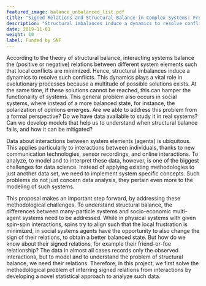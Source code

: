 ```yaml
---
featured_image: balance_unbalanced_list.pdf
title: "Signed Relations and Structural Balance in Complex Systems: From Data to Models"
description: "Structural imbalances induce a dynamics to resolve conflicts. This dynamics plays a vital role in evolutionary processes. At the same time, if these solutions cannot be reached, this can hamper the functionality of systems. Are we able to address this problem from a formal perspective?"
date: 2019-11-01
weight: 10
label: Funded by SNF
---
```

According to the theory of structural balance, interacting systems balance the (positive or negative) relations between
different system elements such that local conflicts are minimized. 
Hence, structural imbalances induce a dynamics to resolve such conflicts. 
This dynamics plays a vital role in evolutionary processes because a multitude of possible solutions exists. 
At the same time, if these solutions cannot be reached, this can hamper the functionality of systems. 
This general problem also occurs in social systems, where instead of a more balanced state, for instance, the polarization of opinions emerges. 
Are we able to address this problem from a formal perspective? 
Do we have data available to study it in real systems? 
Can we develop models that help us to understand when structural balance fails, and how it can be mitigated?

Data about interactions between system elements (agents) is ubiquitous. 
This applies particularly to interactions between
individuals, thanks to new communication technologies, sensor recordings, and online interactions. 
To analyze, to model
and to interpret these data, however, is one of the biggest challenges for data science. Instead of applying existing methodologies to just another data set, we need to implement system specific concepts. Such problems do not just concern data analysis, they pertain even more to the modeling of such systems. 

This proposal makes an important step forward, by addressing these methodological challenges. 
To understand structural balance, the differences between many-particle systems and socio-economic multi-agent systems need to be addressed.
While in physical systems with given spin-spin interactions, spins try to align such that the local frustration is minimized, in social systems agents have the opportunity to also change the sign of their relations, to obtain a better balanced state.
But how do we know about their signed relations, for example their friend-or-foe relationship? The data in almost all cases records only the observed interactions, but to model and to understand the problem of structural balance, we need their relations. 
Therefore, in this project, we first solve the methodological problem of inferring signed relations from interactions by developing a novel statistical approach to analyze such data.
